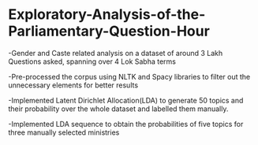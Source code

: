 # Exploratory-Analysis-of-the-Parliamentary-Question-Hour
-Gender and Caste related analysis on a dataset of around 3 Lakh Questions asked, spanning over 4 Lok Sabha terms

-Pre-processed the corpus using NLTK and Spacy libraries to filter out the unnecessary elements for better results

-Implemented Latent Dirichlet Allocation(LDA) to generate 50 topics and their probability over the whole
dataset and labelled them manually.

-Implemented LDA sequence to obtain the probabilities of five topics for three manually selected ministries
